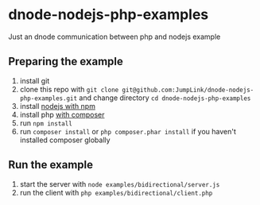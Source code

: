 dnode-nodejs-php-examples
=========================

Just an dnode communication between php and nodejs example

Preparing the example
---------------

1. install git
2. clone this repo with `git clone git@github.com:JumpLink/dnode-nodejs-php-examples.git` and change directory `cd dnode-nodejs-php-examples`
3. install [nodejs with npm](http://nodejs.org/)
4. install php [with composer](http://getcomposer.org/)
5. run `npm install`
6. run `composer install` or `php composer.phar install` if you haven't installed composer globally

Run the example
---------------

1. start the server with `node examples/bidirectional/server.js`
2. run the client with `php examples/bidirectional/client.php`

